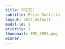 ```yaml
---
title: PRIZE!
subtitle: Prize Subtitle
layout: 2017_default
modal-id: 1
priority: 1
thumbnail: IMG_3994.png
winner:
---
```

